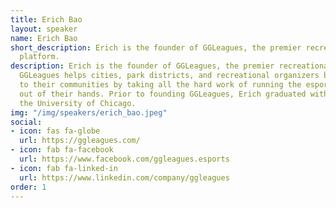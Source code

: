 ```yaml
---
title: Erich Bao
layout: speaker
name: Erich Bao
short_description: Erich is the founder of GGLeagues, the premier recreational esports
  platform.
description: Erich is the founder of GGLeagues, the premier recreational esports platform.
  GGLeagues helps cities, park districts, and recreational organizers bring esports
  to their communities by taking all the hard work of running the esports competition
  out of their hands. Prior to founding GGLeagues, Erich graduated with his MBA from
  the University of Chicago.
img: "/img/speakers/erich_bao.jpeg"
social:
- icon: fas fa-globe
  url: https://ggleagues.com/
- icon: fab fa-facebook
  url: https://www.facebook.com/ggleagues.esports
- icon: fab fa-linked-in
  url: https://www.linkedin.com/company/ggleagues
order: 1
---
```


